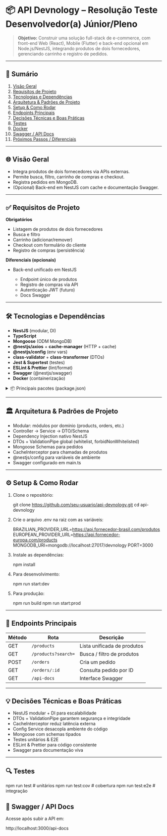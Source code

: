 # 📦 API Devnology – Resolução Teste Desenvolvedor(a) Júnior/Pleno

> **Objetivo:**
> Construir uma solução full-stack de e-commerce, com front-end Web (React), Mobile (Flutter) e back-end opcional em Node.js/NestJS, integrando produtos de dois fornecedores, gerenciando carrinho e registro de pedidos.

---

## 📑 Sumário

1. [Visão Geral](#visão-geral)
2. [Requisitos de Projeto](#requisitos-de-projeto)
3. [Tecnologias e Dependências](#tecnologias-e-dependências)
4. [Arquitetura & Padrões de Projeto](#arquitetura--padrões-de-projeto)
5. [Setup & Como Rodar](#setup--como-rodar)
6. [Endpoints Principais](#endpoints-principais)
7. [Decisões Técnicas e Boas Práticas](#decisões-técnicas-e-boas-práticas)
8. [Testes](#testes)
9. [Docker](#docker)
10. [Swagger / API Docs](#swagger--api-docs)
11. [Próximos Passos / Diferenciais](#próximos-passos--diferenciais)

---

## 🌐 Visão Geral

* Integra produtos de dois fornecedores via APIs externas.
* Permite busca, filtro, carrinho de compras e checkout.
* Registra pedidos em MongoDB.
* (Opcional) Back-end em NestJS com cache e documentação Swagger.

---

## ✅ Requisitos de Projeto

**Obrigatórios**

* Listagem de produtos de dois fornecedores
* Busca e filtro
* Carrinho (adicionar/remover)
* Checkout com formulário do cliente
* Registro de compras (persistência)

**Diferenciais (opcionais)**

* Back-end unificado em NestJS

  * Endpoint único de produtos
  * Registro de compras via API
  * Autenticação JWT (futuro)
  * Docs Swagger

---

## 🛠️ Tecnologias e Dependências

* **NestJS** (modular, DI)
* **TypeScript**
* **Mongoose** (ODM MongoDB)
* **@nestjs/axios** + **cache-manager** (HTTP + cache)
* **@nestjs/config** (env vars)
* **class-validator** + **class-transformer** (DTOs)
* **Jest & Supertest** (testes)
* **ESLint & Prettier** (lint/format)
* **Swagger** (@nestjs/swagger)
* **Docker** (containerização)

<details>
<summary>📦 Principais pacotes (package.json)</summary>

"dependencies": {
  "@nestjs/common": "^10.x",
  "@nestjs/core": "^10.x",
  "@nestjs/axios": "^4.x",
  "@nestjs/cache-manager": "^3.x",
  "@nestjs/config": "^3.x",
  "@nestjs/mongoose": "^10.x",
  "@nestjs/swagger": "^6.x",
  "mongoose": "^7.x",
  "cache-manager": "^5.x",
  "class-validator": "^0.14.x",
  "class-transformer": "^0.5.x"
},
"devDependencies": {
  "jest": "^29.x",
  "ts-jest": "^29.x",
  "eslint": "^9.x",
  "prettier": "^3.x",
  "supertest": "^7.x",
  "ts-node": "^10.x"
}

</details>

---

## 🏛️ Arquitetura & Padrões de Projeto

* Modular: módulos por domínio (products, orders, etc.)
* Controller → Service → DTO/Schema
* Dependency Injection nativo NestJS
* DTOs + ValidationPipe global (whitelist, forbidNonWhitelisted)
* Mongoose Schemas para pedidos
* CacheInterceptor para chamadas de produtos
* @nestjs/config para variáveis de ambiente
* Swagger configurado em main.ts

---

## ⚙️ Setup & Como Rodar

1. Clone o repositório:

   git clone https://github.com/seu-usuario/api-devnology.git
   cd api-devnology
2. Crie o arquivo .env na raiz com as variáveis:

   BRAZILIAN_PROVIDER_URL=https://api.fornecedor-brasil.com/produtos
   EUROPEAN_PROVIDER_URL=https://api.fornecedor-europa.com/products
   MONGODB_URI=mongodb://localhost:27017/devnology
   PORT=3000

3. Instale as dependências:
 
   npm install
   
5. Para desenvolvimento:

   npm run start:dev
   
7. Para produção:

   npm run build
   npm run start:prod

---

## 🚀 Endpoints Principais

| Método | Rota                | Descrição                   |
| ------ | ------------------- | --------------------------- |
| GET    | `/products`         | Lista unificada de produtos |
| GET    | `/products?search=` | Busca / filtro de produtos  |
| POST   | `/orders`           | Cria um pedido              |
| GET    | `/orders/:id`       | Consulta pedido por ID      |
| GET    | `/api-docs`         | Interface Swagger           |

---

## 💡 Decisões Técnicas e Boas Práticas

* NestJS modular + DI para escalabilidade
* DTOs + ValidationPipe garantem segurança e integridade
* CacheInterceptor reduz latência externa
* Config Service desacopla ambiente do código
* Mongoose com schemas tipados
* Testes unitários & E2E
* ESLint & Prettier para código consistente
* Swagger para documentação viva

---

## 🔍 Testes

npm run test      # unitários
npm run test:cov  # cobertura
npm run test:e2e  # integração



## 📖 Swagger / API Docs

Acesse após subir a API em:

http://localhost:3000/api-docs


